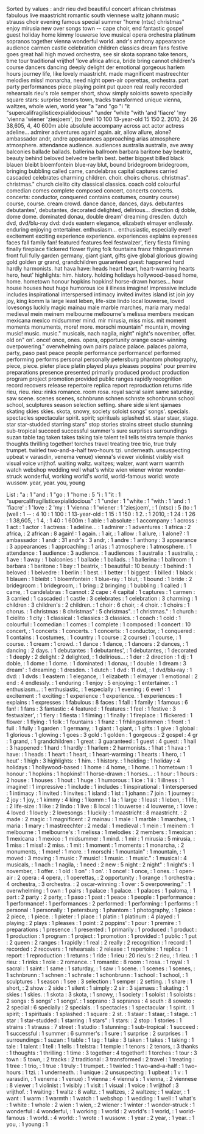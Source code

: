 Sorted by values :
andr rieu dvd beautiful concert african christmas fabulous live maastricht romantic south viennese waltz johann music strauss choir evening famous special summer "home (ntsc) christmas" enjoy mirusia new over songs town -- cape choir, end fantastic gospel guest holiday home kimmy louwerse love musical opera orchestra platinum sopranos together vienna wonderful world. andr's anthony appearance audience carmen castle celebration children classics dream fans festive goes great hall high moved orchestra, see sir skota soprano take tenors, time tour traditional vrijthof 'love africa africa, bride bring cannot children's course dancers dancing deeply delight der emotional gorgeous harlem hours journey life, like lovely maastricht. made magnificent mastreechter melodies miss! monarcha, need night open-air operettas, orchestra. part party performances piece playing point put queen real really recorded rehearsals rieu's role semper short, show simply soloists soweto specially square stars: surprise tenors town, tracks transformed unique vienna, waltzes, whole wien, world year "a "and "go "i "it "supercalifragilisticexpialidocious" "under "white "with 'and 'fiacre' 'my 'vienna 'wiener 'ziesjoem', (to (well 10 100 13-year-old 15 150 2. 2010, 24 26 38,605, 4, 40 600m able absolute accompany across act actor actress adeline... admirer adventures again! again. air, allow allure, alone? ambassador andr, andre appearances approaching arias atmosphere atmosphere. attendance audience. audiences australia australia, ave away balconies ballade ballads. ballerina ballroom barbara baritone bay beatrix, beauty behind beloved belvedre berlin best. better biggest billed black blauen bleibt bloemfontein blue-ray blut, bound bridegroom bridegroom, bringing bubbling called came, candelabras capital captures carried cascaded celebrates charming children. choir. choirs chorus. christmas". christmas." church cielito city classical classics. coach cold colourful comedian comes complete composed concert, concerts concerts. concerts: conductor, conquered contains costumes, country course) course, course. cream crowd. dance dance, dances, days. debutantes debutantes', debutantes, decorated delighted, delirious... direction dj doble, dome dome. dominated donau, double dream' dreaming dresden. dutch dvd, dvd/blu-ray dvd: dvds eastern elegance, elizabeth elmayer endlessly. enduring enjoying entertainer. enthusiasm... enthusiastic, especially ever! excitement exciting experience experience. experiences explains expresses faces fall family fan! featured features feel festwalzer', fiery fiesta filming finally fireplace flickered flower flying folk fountains franz frhlingsstimmen front full fully garden germany, giant giant, gifts give global glorious glowing gold golden gr grand, grandchildren guaranteed guest: happened hard hardly harmonists. hat hava have: heads heart heart, heart-warming hearts hero, heut' highlights: him. history. holding holidays hollywood-based home, home. hometown honour hopkins hopkins! horse-drawn horses... hour house houses hout huge humorous ice ii illness imagine! impressive include includes inspirational interspersed intimacy invited invites island ist join joy joy, king komm la large least leben, life-size lindo local louwerse, loved lovesongs luckily magic mainau male marble marches, maria mary medal medieval mein meinem melbourne melbourne's melissa members mexican mexicana mexico midsummer mind. mir mirusia, miss miss. mit moment moments monuments, more! more. morschi mountain" mountain, moving music! music. music." musicals, nach nagila, night" night's november, offer. old on" on'. once! once, ones. opera, opportunity orange oscar-winning overpowering." overwhelming own pairs palace palace. palaces paloma, party, paso past peace people performance performance! performed performing performs personal personally petersburg phantom photography, piece, piece. pieter place platin played plays pleases poppins' pour premire preparations presence presented primarily produced product production program project promotion provided public ranges rapidly recognition record recovers release repertoire replica report reproduction returns ride rieu, rieu. rieu: rinks romance. room rosa. royal sacral saint same saturday, saw scene. scenes scenes, schnbrunn schnen schnste schonbrunn school school, sculptures season selection setting. share side silent sjamaes skating skies skies. skota, snowy, society soloist songs' songs'. specials. spectacles spectacular spirit. spirit; spirituals splashed st. staar staar, stage. star star-studded starring stars" stop stories strains street studio stunning sub-tropical succeed successful summer's sure surprises surroundings suzan table tag taken takes taking tale talent tell tells telstra temple thanks thoughts thrilling together! torches travel treating tree trio, true truly trumpet. twirled two-and-a-half two-hours tzi. underneath. unsuspecting upbeat v varasdin, venema venue) vienna's viewer violinist visibly visit visual voice vrijthof. waiting waltz. waltzes; walzer, want warm warmth watch webshop wedding well what's white wien wiener winter wonder-struck wonderful, working world's world, world-famous world: wrote wussow. year, year. you, young 

List :
"a : 1
"and : 1
"go : 1
"home : 5
"i : 1
"it : 1
"supercalifragilisticexpialidocious" : 1
"under : 1
"white : 1
"with : 1
'and : 1
'fiacre' : 1
'love : 2
'my : 1
'vienna : 1
'wiener : 1
'ziesjoem', : 1
(ntsc) : 5
(to : 1
(well : 1
-- : 4
10 : 1
100 : 1
13-year-old : 1
15 : 1
150 : 1
2. : 1
2010, : 1
24 : 1
26 : 1
38,605, : 1
4, : 1
40 : 1
600m : 1
able : 1
absolute : 1
accompany : 1
across : 1
act : 1
actor : 1
actress : 1
adeline... : 1
admirer : 1
adventures : 1
africa : 2
africa, : 2
african : 8
again! : 1
again. : 1
air, : 1
allow : 1
allure, : 1
alone? : 1
ambassador : 1
andr : 31
andr's : 3
andr, : 1
andre : 1
anthony : 3
appearance : 3
appearances : 1
approaching : 1
arias : 1
atmosphere : 1
atmosphere. : 1
attendance : 1
audience : 3
audience. : 1
audiences : 1
australia : 1
australia, : 1
ave : 1
away : 1
balconies : 1
ballade : 1
ballads. : 1
ballerina : 1
ballroom : 1
barbara : 1
baritone : 1
bay : 1
beatrix, : 1
beautiful : 10
beauty : 1
behind : 1
beloved : 1
belvedre : 1
berlin : 1
best. : 1
better : 1
biggest : 1
billed : 1
black : 1
blauen : 1
bleibt : 1
bloemfontein : 1
blue-ray : 1
blut, : 1
bound : 1
bride : 2
bridegroom : 1
bridegroom, : 1
bring : 2
bringing : 1
bubbling : 1
called : 1
came, : 1
candelabras : 1
cannot : 2
cape : 4
capital : 1
captures : 1
carmen : 3
carried : 1
cascaded : 1
castle : 3
celebrates : 1
celebration : 3
charming : 1
children : 3
children's : 2
children. : 1
choir : 6
choir, : 4
choir. : 1
choirs : 1
chorus. : 1
christmas : 8
christmas" : 5
christmas". : 1
christmas." : 1
church : 1
cielito : 1
city : 1
classical : 1
classics : 3
classics. : 1
coach : 1
cold : 1
colourful : 1
comedian : 1
comes : 1
complete : 1
composed : 1
concert : 10
concert, : 1
concerts : 1
concerts. : 1
concerts: : 1
conductor, : 1
conquered : 1
contains : 1
costumes, : 1
country : 1
course : 2
course) : 1
course, : 1
course. : 1
cream : 1
crowd. : 1
dance : 1
dance, : 1
dancers : 2
dances, : 1
dancing : 2
days. : 1
debutantes : 1
debutantes', : 1
debutantes, : 1
decorated : 1
deeply : 2
delight : 2
delighted, : 1
delirious... : 1
der : 2
direction : 1
dj : 1
doble, : 1
dome : 1
dome. : 1
dominated : 1
donau, : 1
double : 1
dream : 3
dream' : 1
dreaming : 1
dresden. : 1
dutch : 1
dvd : 11
dvd, : 1
dvd/blu-ray : 1
dvd: : 1
dvds : 1
eastern : 1
elegance, : 1
elizabeth : 1
elmayer : 1
emotional : 2
end : 4
endlessly. : 1
enduring : 1
enjoy : 5
enjoying : 1
entertainer. : 1
enthusiasm... : 1
enthusiastic, : 1
especially : 1
evening : 6
ever! : 1
excitement : 1
exciting : 1
experience : 1
experience. : 1
experiences : 1
explains : 1
expresses : 1
fabulous : 8
faces : 1
fall : 1
family : 1
famous : 6
fan! : 1
fans : 3
fantastic : 4
featured : 1
features : 1
feel : 1
festive : 3
festwalzer', : 1
fiery : 1
fiesta : 1
filming : 1
finally : 1
fireplace : 1
flickered : 1
flower : 1
flying : 1
folk : 1
fountains : 1
franz : 1
frhlingsstimmen : 1
front : 1
full : 1
fully : 1
garden : 1
germany, : 1
giant : 1
giant, : 1
gifts : 1
give : 1
global : 1
glorious : 1
glowing : 1
goes : 3
gold : 1
golden : 1
gorgeous : 2
gospel : 4
gr : 1
grand, : 1
grandchildren : 1
great : 3
guaranteed : 1
guest : 4
guest: : 1
hall : 3
happened : 1
hard : 1
hardly : 1
harlem : 2
harmonists. : 1
hat : 1
hava : 1
have: : 1
heads : 1
heart : 1
heart, : 1
heart-warming : 1
hearts : 1
hero, : 1
heut' : 1
high : 3
highlights: : 1
him. : 1
history. : 1
holding : 1
holiday : 4
holidays : 1
hollywood-based : 1
home : 4
home, : 1
home. : 1
hometown : 1
honour : 1
hopkins : 1
hopkins! : 1
horse-drawn : 1
horses... : 1
hour : 1
hours : 2
house : 1
houses : 1
hout : 1
huge : 1
humorous : 1
ice : 1
ii : 1
illness : 1
imagine! : 1
impressive : 1
include : 1
includes : 1
inspirational : 1
interspersed : 1
intimacy : 1
invited : 1
invites : 1
island : 1
ist : 1
johann : 7
join : 1
journey : 2
joy : 1
joy, : 1
kimmy : 4
king : 1
komm : 1
la : 1
large : 1
least : 1
leben, : 1
life, : 2
life-size : 1
like : 2
lindo : 1
live : 8
local : 1
louwerse : 4
louwerse, : 1
love : 4
loved : 1
lovely : 2
lovesongs : 1
luckily : 1
maastricht : 8
maastricht. : 2
made : 2
magic : 1
magnificent : 2
mainau : 1
male : 1
marble : 1
marches, : 1
maria : 1
mary : 1
mastreechter : 2
medal : 1
medieval : 1
mein : 1
meinem : 1
melbourne : 1
melbourne's : 1
melissa : 1
melodies : 2
members : 1
mexican : 1
mexicana : 1
mexico : 1
midsummer : 1
mind. : 1
mir : 1
mirusia : 5
mirusia, : 1
miss : 1
miss! : 2
miss. : 1
mit : 1
moment : 1
moments : 1
monarcha, : 2
monuments, : 1
more! : 1
more. : 1
morschi : 1
mountain" : 1
mountain, : 1
moved : 3
moving : 1
music : 7
music! : 1
music. : 1
music." : 1
musical : 4
musicals, : 1
nach : 1
nagila, : 1
need : 2
new : 5
night : 2
night" : 1
night's : 1
november, : 1
offer. : 1
old : 1
on" : 1
on'. : 1
once! : 1
once, : 1
ones. : 1
open-air : 2
opera : 4
opera, : 1
operettas, : 2
opportunity : 1
orange : 1
orchestra : 4
orchestra, : 3
orchestra. : 2
oscar-winning : 1
over : 5
overpowering." : 1
overwhelming : 1
own : 1
pairs : 1
palace : 1
palace. : 1
palaces : 1
paloma, : 1
part : 2
party : 2
party, : 1
paso : 1
past : 1
peace : 1
people : 1
performance : 1
performance! : 1
performances : 2
performed : 1
performing : 1
performs : 1
personal : 1
personally : 1
petersburg : 1
phantom : 1
photography, : 1
piece : 2
piece, : 1
piece. : 1
pieter : 1
place : 1
platin : 1
platinum : 4
played : 1
playing : 2
plays : 1
pleases : 1
point : 2
poppins' : 1
pour : 1
premire : 1
preparations : 1
presence : 1
presented : 1
primarily : 1
produced : 1
product : 1
production : 1
program : 1
project : 1
promotion : 1
provided : 1
public : 1
put : 2
queen : 2
ranges : 1
rapidly : 1
real : 2
really : 2
recognition : 1
record : 1
recorded : 2
recovers : 1
rehearsals : 2
release : 1
repertoire : 1
replica : 1
report : 1
reproduction : 1
returns : 1
ride : 1
rieu : 20
rieu's : 2
rieu, : 1
rieu. : 1
rieu: : 1
rinks : 1
role : 2
romance. : 1
romantic : 8
room : 1
rosa. : 1
royal : 1
sacral : 1
saint : 1
same : 1
saturday, : 1
saw : 1
scene. : 1
scenes : 1
scenes, : 1
schnbrunn : 1
schnen : 1
schnste : 1
schonbrunn : 1
school : 1
school, : 1
sculptures : 1
season : 1
see : 3
selection : 1
semper : 2
setting. : 1
share : 1
short, : 2
show : 2
side : 1
silent : 1
simply : 2
sir : 3
sjamaes : 1
skating : 1
skies : 1
skies. : 1
skota : 3
skota, : 1
snowy, : 1
society : 1
soloist : 1
soloists : 2
songs : 5
songs' : 1
songs'. : 1
soprano : 3
sopranos : 4
south : 8
soweto : 2
special : 6
specially : 2
specials. : 1
spectacles : 1
spectacular : 1
spirit. : 1
spirit; : 1
spirituals : 1
splashed : 1
square : 2
st. : 1
staar : 1
staar, : 1
stage. : 1
star : 1
star-studded : 1
starring : 1
stars" : 1
stars: : 2
stop : 1
stories : 1
strains : 1
strauss : 7
street : 1
studio : 1
stunning : 1
sub-tropical : 1
succeed : 1
successful : 1
summer : 6
summer's : 1
sure : 1
surprise : 2
surprises : 1
surroundings : 1
suzan : 1
table : 1
tag : 1
take : 3
taken : 1
takes : 1
taking : 1
tale : 1
talent : 1
tell : 1
tells : 1
telstra : 1
temple : 1
tenors : 2
tenors, : 3
thanks : 1
thoughts : 1
thrilling : 1
time : 3
together : 4
together! : 1
torches : 1
tour : 3
town : 5
town, : 2
tracks : 2
traditional : 3
transformed : 2
travel : 1
treating : 1
tree : 1
trio, : 1
true : 1
truly : 1
trumpet. : 1
twirled : 1
two-and-a-half : 1
two-hours : 1
tzi. : 1
underneath. : 1
unique : 2
unsuspecting : 1
upbeat : 1
v : 1
varasdin, : 1
venema : 1
venue) : 1
vienna : 4
vienna's : 1
vienna, : 2
viennese : 8
viewer : 1
violinist : 1
visibly : 1
visit : 1
visual : 1
voice : 1
vrijthof : 3
vrijthof. : 1
waiting : 1
waltz : 8
waltz. : 1
waltzes, : 2
waltzes; : 1
walzer, : 1
want : 1
warm : 1
warmth : 1
watch : 1
webshop : 1
wedding : 1
well : 1
what's : 1
white : 1
whole : 2
wien : 1
wien, : 2
wiener : 1
winter : 1
wonder-struck : 1
wonderful : 4
wonderful, : 1
working : 1
world : 2
world's : 1
world, : 1
world-famous : 1
world. : 4
world: : 1
wrote : 1
wussow. : 1
year : 2
year, : 1
year. : 1
you, : 1
young : 1
